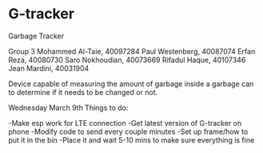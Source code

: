 # G-tracker

Garbage Tracker

Group 3
Mohammed Al-Taie, 40097284
Paul Westenberg, 40087074
Erfan Reza, 40080730
Saro Nokhoudian, 40073669
Rifadul Haque, 40107346
Jean Mardini, 40031904

Device capable of measuring the amount of garbage inside a garbage can to determine if it needs to be changed or not.


Wednesday March 9th Things to do:

-Make esp work for LTE connection
-Get latest version of G-tracker on phone
-Modify code to send every couple minutes
-Set up frame/how to put it in the bin
-Place it and wait 5-10 mins to make sure everything is fine




